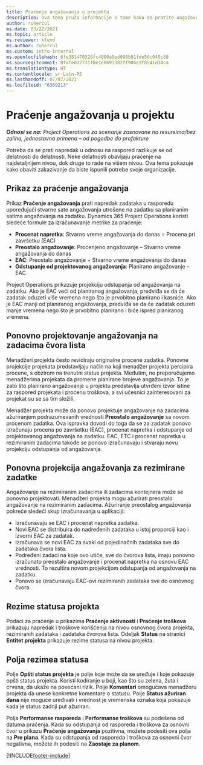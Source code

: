 ```yaml
---
title: Praćenje angažovanja u projektu
description: Ova tema pruža informacije o tome kako da pratite angažovanje u projektu i napredak posla.
author: ruhercul
ms.date: 03/22/2021
ms.topic: article
ms.reviewer: kfend
ms.author: ruhercul
ms.custom: intro-internal
ms.openlocfilehash: 6fe381470326fc4000a9ed096b91fde56c045c38
ms.sourcegitcommit: 0fafe022731f0e1e8693382ff906e3f8541d34ca
ms.translationtype: HT
ms.contentlocale: sr-Latn-RS
ms.lasthandoff: 07/07/2021
ms.locfileid: "6369213"
---
```

# <a name="project-effort-tracking"></a>Praćenje angažovanja u projektu

_**Odnosi se na:** Project Operations za scenarije zasnovane na resursima/bez zaliha, jednostavna primena – od pogodbe do profakture_

Potreba da se prati napredak u odnosu na raspored razlikuje se od delatnosti do delatnosti. Neke delatnosti obavljaju praćenje na najdetaljnijem nivou, dok druge to rade na višem nivou. Ova tema pokazuje kako obaviti zakazivanje da biste ispunili potrebe svoje organizacije.

## <a name="effort-tracking-view"></a>Prikaz za praćenje angažovanja

Prikaz **Praćenje angažovanja** prati napredak zadataka u rasporedu upoređujući stvarne sate angažovanja utrošene na zadatku sa planiranim satima angažovanja na zadatku. Dynamics 365 Project Operations koristi sledeće formule za izračunavanje metrike za praćenje:

- **Procenat napretka**: Stvarno vreme angažovanja do danas ÷ Procena pri završetku (EAC) 
- **Preostalo angažovanje**: Procenjeno angažovanje – Stvarno vreme angažovanja do danas 
- **EAC**: Preostalo angažovanje + Stvarno vreme angažovanja do danas 
- **Odstupanje od projektovanog angažovanja**: Planirano angažovanje – EAC

Project Operations prikazuje projekciju odstupanja od angažovanja na zadatku. Ako je EAC veći od planiranog angažovanja, predviđa se da će zadatak oduzeti više vremena nego što je prvobitno planirano i kasniće. Ako je EAC manji od planiranog angažovanja, predviđa se da će zadatak oduzeti manje vremena nego što je prvobitno planirano i biće ispred planiranog vremena.

## <a name="reprojecting-effort-on-leaf-node-tasks"></a>Ponovno projektovanje angažovanja na zadacima čvora lista

Menadžeri projekta često revidiraju originalne procene zadatka. Ponovne projekcije projekata predstavljaju način na koji menadžer projekta percipira procene, s obzirom na trenutni status projekta. Međutim, ne preporučujemo menadžerima projekata da promene planirane brojeve angažovanja. To je zato što planirano angažovanje u projektu predstavlja utvrđeni izvor istine za raspored projekata i procenu troškova, a svi učesnici zainteresovani za projekat su se sa tim složili.

Menadžer projekta može da ponovo projektuje angažovanje na zadacima ažuriranjem podrazumevanih vrednosti **Preostalo angažovanje** sa novom procenom zadatka. Ova ispravka dovodi do toga da se za zadatak ponovo izračunaju procena po završetku (EAC), procenat napretka i odstupanje od projektovanog angažovanja na zadatku. EAC, ETC i procenat napretka u rezimiranim zadacima takođe se ponovo izračunavaju i stvaraju novu projekciju odstupanja od angažovanja.

## <a name="reprojection-of-effort-on-summary-tasks"></a>Ponovna projekcija angažovanja za rezimirane zadatke

Angažovanje na rezimiranim zadacima ili zadacima kontejnera može se ponovno projektovati. Menadžeri projekta mogu ažurirati preostalo angažovanje na rezimiranim zadacima. Ažuriranje preostalog angažovanja pokreće sledeći skup izračunavanja u aplikaciji:

- Izračunavaju se EAC i procenat napretka zadatka.
- Novi EAC se distribuira do nadređenih zadataka u istoj proporciji kao i izvorni EAC za zadatak.
- Izračunava se novi EAC za svaki od pojedinačnih zadataka sve do zadataka čvora lista. 
- Podređeni zadaci na koje ovo utiče, sve do čvorova lista, imaju ponovno izračunato preostalo angažovanje i procenat napretka na osnovu EAC vrednosti. To rezultira novom projekcijom odstupanja od angažovanja na zadatku. 
- Ponovo se izračunavaju EAC-ovi rezimiranih zadataka sve do osnovnog čvora.


## <a name="project-status-summary"></a>Rezime statusa projekta

Podaci za praćenje u prikazima **Praćenje aktivnosti** i **Praćenje troškova** prikazuju napredak i troškove korišćenja na nivou osnovnog čvora projekta, rezimiranih zadataka i zadataka čvorova lista. Odeljak **Status** na stranici **Entitet projekta** prikazuje rezime statusa na nivou projekta.

## <a name="status-summary-fields"></a>Polja rezimea statusa

Polje **Opšti status projekta** je polje koje može da se uređuje i koje pokazuje opšti status projekta. Koristi kodiranje u boji, kao što su zelena, žuta i crvena, da ukaže na povećani rizik. Polje **Komentari** omogućava menadžeru projekta da unese konkretne komentare o statusu. Polje **Status ažuriran dana** nije moguće uređivati i vrednost je vremenska oznaka koja pokazuje kada je status zadnji put ažuriran.

Polja **Performanse rasporeda** i **Performanse troškova** su podešena od datuma praćenja. Kada su odstupanja od rasporeda i troškova za osnovni čvor u prikazu **Praćenje angažovanja** pozitivna, možete podesiti ova polja na **Pre plana**. Kada su odstupanja od rasporeda i troškova za osnovni čvor negativna, možete ih podesiti na **Zaostaje za planom**.


[!INCLUDE[footer-include](../includes/footer-banner.md)]
